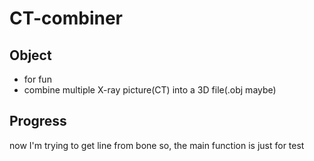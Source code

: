 # CT-combiner

## Object

- for fun
- combine multiple X-ray picture(CT) into a 3D file(.obj maybe)

## Progress

now I'm trying to get line from bone
so, the main function is just for test
